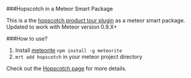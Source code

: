 ###Hopscotch in a Meteor Smart Package

This is a the [hopscotch product tour plugin](http://linkedin.github.io/hopscotch/) as a meteor smart package. Updated to work with Meteor version 0.9.X+

###How to use?

1. Install [meteorite](https://github.com/oortcloud/meteorite) `npm install -g meteorite`
2. `mrt add hopscotch` in your meteor project directory

Check out the [Hopscotch page](http://linkedin.github.io/hopscotch/) for more details.
